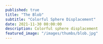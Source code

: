 ```yaml
---
published: true
title: "The Blob"
subtitle: "Colorful Sphere Displacement"
date: 2021-11-30 00:00:00
description: Colorful sphere displacement
featured_image: "/images/thumbs/blob.jpg"
---
```


<div id="sketch-container">
</div>

<script type="module" src="{{ base.url | prepend: site.url }}/scripts/blob/main.js"></script>
